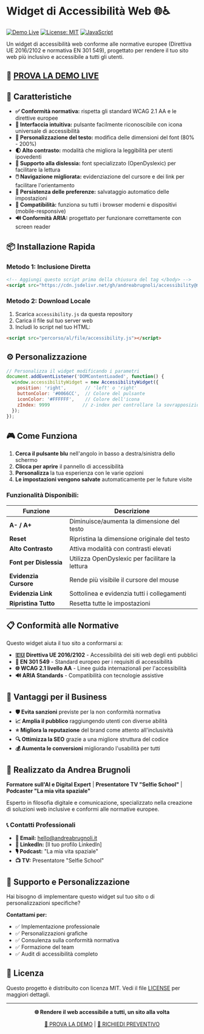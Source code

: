 # Widget di Accessibilità Web 🌐♿

[![Demo Live](https://img.shields.io/badge/Demo-Live-success?style=for-the-badge&logo=github)](https://andreabrugnoli.github.io/accessibility/)
[![License: MIT](https://img.shields.io/badge/License-MIT-yellow.svg?style=for-the-badge)](https://opensource.org/licenses/MIT)
[![JavaScript](https://img.shields.io/badge/JavaScript-ES6+-F7DF1E?style=for-the-badge&logo=javascript&logoColor=black)](https://developer.mozilla.org/en-US/docs/Web/JavaScript)

Un widget di accessibilità web conforme alle normative europee (Direttiva UE 2016/2102 e normativa EN 301 549), progettato per rendere il tuo sito web più inclusivo e accessibile a tutti gli utenti.

## 🎯 [PROVA LA DEMO LIVE](https://andreabrugnoli.github.io/accessibility/)

## 🚀 Caratteristiche

- **✅ Conformità normativa:** rispetta gli standard WCAG 2.1 AA e le direttive europee
- **🎨 Interfaccia intuitiva:** pulsante facilmente riconoscibile con icona universale di accessibilità
- **📝 Personalizzazione del testo:** modifica delle dimensioni del font (80% - 200%)
- **🌓 Alto contrasto:** modalità che migliora la leggibilità per utenti ipovedenti
- **📖 Supporto alla dislessia:** font specializzato (OpenDyslexic) per facilitare la lettura
- **🖱️ Navigazione migliorata:** evidenziazione del cursore e dei link per facilitare l'orientamento
- **💾 Persistenza delle preferenze:** salvataggio automatico delle impostazioni
- **📱 Compatibilità:** funziona su tutti i browser moderni e dispositivi (mobile-responsive)
- **🔊 Conformità ARIA:** progettato per funzionare correttamente con screen reader

## 📦 Installazione Rapida

### Metodo 1: Inclusione Diretta

```html
<!-- Aggiungi questo script prima della chiusura del tag </body> -->
<script src="https://cdn.jsdelivr.net/gh/andreabrugnoli/accessibility@main/accessibility.js"></script>
```

### Metodo 2: Download Locale

1. Scarica `accessibility.js` da questa repository
2. Carica il file sul tuo server web
3. Includi lo script nel tuo HTML:

```html
<script src="percorso/al/file/accessibility.js"></script>
```

## ⚙️ Personalizzazione

```javascript
// Personalizza il widget modificando i parametri
document.addEventListener('DOMContentLoaded', function() {
  window.accessibilityWidget = new AccessibilityWidget({
    position: 'right',       // 'left' o 'right'
    buttonColor: '#0066CC',  // Colore del pulsante
    iconColor: '#FFFFFF',    // Colore dell'icona
    zIndex: 9999            // z-index per controllare la sovrapposizione
  });
});
```

## 🎮 Come Funziona

1. **Cerca il pulsante blu** nell'angolo in basso a destra/sinistra dello schermo
2. **Clicca per aprire** il pannello di accessibilità
3. **Personalizza** la tua esperienza con le varie opzioni
4. **Le impostazioni vengono salvate** automaticamente per le future visite

### Funzionalità Disponibili:

| Funzione | Descrizione |
|----------|-------------|
| **A- / A+** | Diminuisce/aumenta la dimensione del testo |
| **Reset** | Ripristina la dimensione originale del testo |
| **Alto Contrasto** | Attiva modalità con contrasti elevati |
| **Font per Dislessia** | Utilizza OpenDyslexic per facilitare la lettura |
| **Evidenzia Cursore** | Rende più visibile il cursore del mouse |
| **Evidenzia Link** | Sottolinea e evidenzia tutti i collegamenti |
| **Ripristina Tutto** | Resetta tutte le impostazioni |

## 📋 Conformità alle Normative

Questo widget aiuta il tuo sito a conformarsi a:

- **🇪🇺 Direttiva UE 2016/2102** - Accessibilità dei siti web degli enti pubblici
- **📏 EN 301 549** - Standard europeo per i requisiti di accessibilità  
- **🌐 WCAG 2.1 livello AA** - Linee guida internazionali per l'accessibilità
- **🔊 ARIA Standards** - Compatibilità con tecnologie assistive

## 💼 Vantaggi per il Business

- **🛡️ Evita sanzioni** previste per la non conformità normativa
- **📈 Amplia il pubblico** raggiungendo utenti con diverse abilità  
- **⭐ Migliora la reputazione** del brand come attento all'inclusività
- **🔍 Ottimizza la SEO** grazie a una migliore struttura del codice
- **💰 Aumenta le conversioni** migliorando l'usabilità per tutti

## 🌟 Realizzato da Andrea Brugnoli

**Formatore sull'AI e Digital Expert** | **Presentatore TV "Selfie School"** | **Podcaster "La mia vita spaziale"**

Esperto in filosofia digitale e comunicazione, specializzato nella creazione di soluzioni web inclusive e conformi alle normative europee.

### 📞 Contatti Professionali

- **📧 Email:** [hello@andreabrugnoli.it](mailto:hello@andreabrugnoli.it)
- **💼 LinkedIn:** [Il tuo profilo LinkedIn]
- **🎙️ Podcast:** "La mia vita spaziale"
- **📺 TV:** Presentatore "Selfie School"

## 🤝 Supporto e Personalizzazione

Hai bisogno di implementare questo widget sul tuo sito o di personalizzazioni specifiche?

**Contattami per:**
- ✅ Implementazione professionale
- ✅ Personalizzazioni grafiche
- ✅ Consulenza sulla conformità normativa
- ✅ Formazione del team
- ✅ Audit di accessibilità completo

## 📄 Licenza

Questo progetto è distribuito con licenza MIT. Vedi il file [LICENSE](LICENSE) per maggiori dettagli.

---

<div align="center">

**🌐 Rendere il web accessibile a tutti, un sito alla volta**

[🚀 PROVA LA DEMO](https://andreabrugnoli.github.io/accessibility/) | [📧 RICHIEDI PREVENTIVO](mailto:hello@andreabrugnoli.it?subject=Interesse%20Widget%20Accessibilità)

</div>
